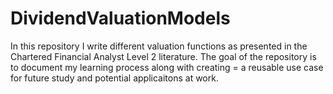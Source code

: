 # DividendValuationModels

In this repository I write different valuation functions as presented in the Chartered Financial Analyst Level 2 literature. The goal of the repository is to document my learning process along with creating = a reusable use case for future study and potential applicaitons at work.  

